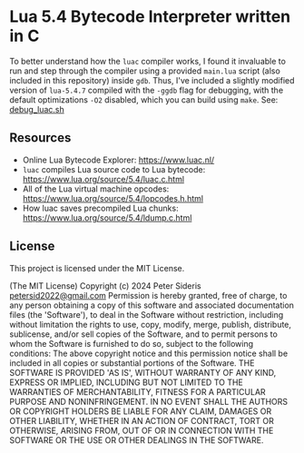 # Lua 5.4 Bytecode Interpreter written in C

To better understand how the `luac` compiler works, I found it invaluable to run and step through the compiler using a provided `main.lua` script (also included in this repository) inside `gdb`. Thus, I've included a slightly modified version of `lua-5.4.7` compiled with the `-ggdb` flag for debugging, with the default optimizations `-O2` disabled, which you can build using `make`. See: [debug\_luac.sh](./debug\_luac.sh)

## Resources
* Online Lua Bytecode Explorer: https://www.luac.nl/
* `luac` compiles Lua source code to Lua bytecode: https://www.lua.org/source/5.4/luac.c.html
* All of the Lua virtual machine opcodes: https://www.lua.org/source/5.4/lopcodes.h.html
* How luac saves precompiled Lua chunks: https://www.lua.org/source/5.4/ldump.c.html

## License

This project is licensed under the MIT License.

(The MIT License) Copyright (c) 2024 Peter Sideris petersid2022@gmail.com Permission is hereby granted, free of charge, to any person obtaining a copy of this software and associated documentation files (the 'Software'), to deal in the Software without restriction, including without limitation the rights to use, copy, modify, merge, publish, distribute, sublicense, and/or sell copies of the Software, and to permit persons to whom the Software is furnished to do so, subject to the following conditions: The above copyright notice and this permission notice shall be included in all copies or substantial portions of the Software. THE SOFTWARE IS PROVIDED 'AS IS', WITHOUT WARRANTY OF ANY KIND, EXPRESS OR IMPLIED, INCLUDING BUT NOT LIMITED TO THE WARRANTIES OF MERCHANTABILITY, FITNESS FOR A PARTICULAR PURPOSE AND NONINFRINGEMENT. IN NO EVENT SHALL THE AUTHORS OR COPYRIGHT HOLDERS BE LIABLE FOR ANY CLAIM, DAMAGES OR OTHER LIABILITY, WHETHER IN AN ACTION OF CONTRACT, TORT OR OTHERWISE, ARISING FROM, OUT OF OR IN CONNECTION WITH THE SOFTWARE OR THE USE OR OTHER DEALINGS IN THE SOFTWARE.
